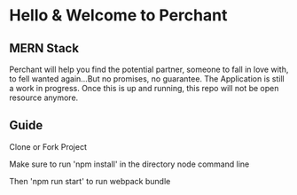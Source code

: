 # Hello & Welcome to Perchant

## MERN Stack

<p>
Perchant will help you find the potential partner, someone to fall in love with, to fell wanted again…But no promises, no guarantee.
The Application is still a work in progress. Once this is up and running, this repo will not be open resource anymore.
</p>

## Guide
<p>
Clone or Fork Project
</p>
<p>
Make sure to run 'npm install' in the directory node command line
</p>
<p>
Then 'npm run start' to run webpack bundle
</p>
